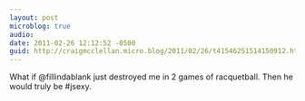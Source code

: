```yaml
---
layout: post
microblog: true
audio: 
date: 2011-02-26 12:12:52 -0500
guid: http://craigmcclellan.micro.blog/2011/02/26/t41546251514150912.html
---
```

What if @fillindablank just destroyed me in 2 games of racquetball. Then he would truly be #jsexy.
